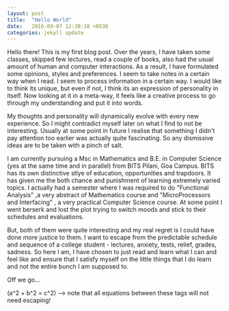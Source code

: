 ```yaml
---
layout: post
title:  "Hello World"
date:   2016-09-07 12:38:18 +0530
categories: jekyll update
---
```


Hello there! This is my first blog post. Over the years, I have taken some classes, skipped few lectures, read a couple of books, also had the usual amount of human and computer interactions. As a result, I have formulated some opinions, styles and preferences. I seem to take notes in a certain way when I read. I seem to process information in a certain way. I would like to think its unique, but even if not, I think its an expression of personality in itself. Now looking at it in a meta-way, it feels like a creative process to go through my understanding and put it into words. 

My thoughts and personality will dynamically evolve with every new experience. So I might contradict myself later on what I find to not be interesting. Usually at some point in future I realise that something I didn't pay attention too earlier was actually quite fascinating. So any dismissive ideas are to be taken with a pinch of salt.

I am currently pursuing a Msc in Mathematics and B.E. in Computer Science (yes at the same time and in parallel) from BITS Pilani, Goa Campus. BITS has its own distinctive stlye of education, opportunities and trapdoors. It has given me the both chance and punishment of learning extremely varied topics. I actually had a semester where I was required to do "Functional Analysis" ,a very abstract of Mathematics course and "MicroProcessors and Interfacing" , a very practical Computer Science course. At some point I went berserk and lost the plot trying to switch moods and stick to their schedules and evaluations. 

But, both of them were quite interesting and my real regret is I could have done more justice to them. I want to escape from the predictable schedule and sequence of a college student - lectures, anxiety, tests, relief,  grades, sadness. So here I am, I have chosen to just read and learn what I can and feel like and ensure that I satisfy myself on the little things that I do learn and not the entire bunch I am supposed to. 

Off we go...

\(a^2 + b^2 = c^2\) --> note that all equations between these tags will not need escaping! 

